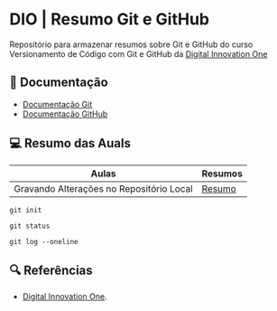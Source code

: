 # DIO | Resumo Git e GitHub

Repositório para armazenar resumos sobre Git e GitHub do curso Versionamento de Código com Git e GitHub da [Digital Innovation One](https://www.dio.me/)

## 📃 Documentação

- [Documentação Git](https://git-scm.com/doc)
- [Documentação GitHub](https://docs.github.com/)

## 💻 Resumo das Auals

| Aulas                                    | Resumos     |
| ---------------------------------------- | ----------- |
| Gravando Alterações no Repositório Local | [Resumo]() |

```
git init
```

```
git status
```

```
git log --oneline
```

## 🔍 Referências

- [Digital Innovation One]().
